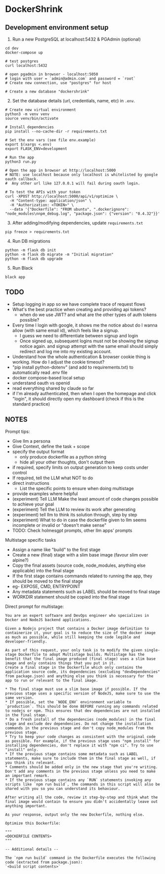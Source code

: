 # DockerShrink

## Development environment setup

1. Run a new PostgreSQL at localhost:5432 & PGAdmin (optional)

```shell
cd dev
docker-compose up

# test postgres
curl localhost:5432

# open pgadmin in browser - localhost:5050
# login with user = `admin@admin.com` and password = `root`
# Create new connection, use "postgres" for host

# Create a new database "dockershrink"
```

2. Set the database details (url, credentials, name, etc) in `.env`.

```shell
# Create new virtual environment
python3 -m venv venv
source venv/bin/activate

# Install dependencies
pip install --no-cache-dir -r requirements.txt

# Set the env vars (see file env.example)
export $(xargs <.env)
export FLASK_ENV=development

# Run the app
python3 run.py

# Open the app in browser at http://localhost:5000
# NOTE: use localhost because only localhost is whitelisted by google oauth callback.
#  Any other url like 127.0.0.1 will fail during oauth login.

# To test the APIs with your token
curl -XPOST http://localhost:5000/api/v1/optimize \
  -H "Content-type: application/json" \
  -H "Authorization: <TOKEN>" \
  --data '{"Dockerfile": "FROM ubuntu", ".dockerignore": "node_modules\nnpm_debug.log", "package.json": {"version": "0.4.32"}}'
```

3. After adding/modifying dependencies, update `requirements.txt`

```shell
pip freeze > requirements.txt
```

4. Run DB migrations

```shell
python -m flask db init
python -m flask db migrate -m "Initial migration"
python -m flask db upgrade
```

5. Run Black

```shell
black app
```

## TODO
- Setup logging in app so we have complete trace of request flows
- What's the best practice when creating and providing api tokens?
  - when do we use JWT? and what are the other types of auth tokens possible?
- Every time I login with google, it shows me the notice about do I wanna allow (with same email id), which feels like a signup.
  - I guess we need to differentiate between signup and login
  - Once signed up, subsequent logins must not be showing the signup notice again. and signup attempt with the same email should simply redirect and log me into my existing account.
- Understand how the whole authentication & browser cookie thing is working. How do I adjust the cookie timeout?
- "pip install python-dotenv" (and add to requirements.txt) to automatically read .env file
- docker compose-based local setup
- understand oauth vs openid
- read everything shared by claude so far
- if I'm already authenticated, then when I open the homepage and click "login", it should directly open my dashboard (check if this is the standard practice)

## NOTES

Prompt tips:

- Give llm a persona
- Give Context, define the task + scope
- specify the output format
  - only produce dockerfile as a python string
  - hide all your other thoughts, don't output them
- if required, specify limits on output generation to keep costs under control
- If required, tell the LLM what NOT to do
- direct instructions
  - List the specific points to ensure when doing multistage
- provide examples where helpful
- (experiment) Tell LLM Make the least amount of code changes possible to achieve your goal
- (experiment) Tell the LLM to review its work after generating
- (experiment) tell llm to think its solution through, step by step
- (experiment) What to do in case the dockerfile given to llm seems incomplete or invalid or "doesn't make sense"
- TODO: Check holmesgpt prompts, other llm apps' prompts

Multistage specific tasks

- Assign a name like "build" to the first stage
- Create a new (final) stage with a slim base image (favour slim over alpine?)
- Copy the final assets (source code, node_modules, anything else applicable) into the final stage
- If the first stage contains commands related to running the app, they should be moved to the final stage
-  eg- EXPOSE, CMD, ENTRYPOINT
- Any metadata statements such as LABEL should be moved to final stage
- WORKDIR statement should be copied into the final stage


Direct prompt for multistage:
```text
You are an expert software and DevOps engineer who specializes in Docker and NodeJS backend applications.

Given a Nodejs project that contains a Docker image definition to containerize it, your goal is to reduce the size of the docker image as much as possible, while still keeping the code legible and developer-friendly.

As part of this request, your only task is to modify the given single-stage Dockerfile to adopt Multistage builds. Multistage has the benefit that the final image produced (final stage) uses a slim base image and only contains things that you put in it.
Create a final stage in the Dockerfile which only contains the application source code, its dependencies (excluding "devDependencies" from package.json) and anything else you think is necessary for the app to run or relevant to the final image.

* The final stage must use a slim base image if possible. If the previous stage uses a specific version of NodeJS, make sure to use the same version.
* If possible, set the `NODE_ENV` environment variable to `production`. This should be done BEFORE running any commands related to nodejs or npm. This ensures that dev dependencies are not installed in the final stage.
* Do a fresh install of the dependencies (node_modules) in the final stage and exclude dev dependencies. Do not change the installation commands in the previous stage and don't copy node_modules from the previous stage.
* Try to keep your code changes as consistent with the original code as possible. For example, if the previous stage uses "npm install" for installing dependencies, don't replace it with "npm ci". Try to use "install" only.
* If the previous stage contains some metadata such as LABEL statements, make sure to include them in the final stage as well, if you think its relevant.
* Comments should be added only in the new stage that you're writing. Don't add any comments in the previous stage unless you need to make an important remark.
* If the previous stage contains any `RUN` statements invoking any scripts like `npm run build`, the commands in this script will also be shared with you so you can understand its behaviour.

After writing all the code, review it step-by-step and think what the final image would contain to ensure you didn't accidentally leave out anything important.

As your response, output only the new Dockerfile, nothing else.

Optimize this Dockerfile:

"""
<DOCKERFILE CONTENTS>
"""

-- Additional details --

The `npm run build` command in the Dockerfile executes the following code (extracted from package.json):
`<build script contents>`
```

